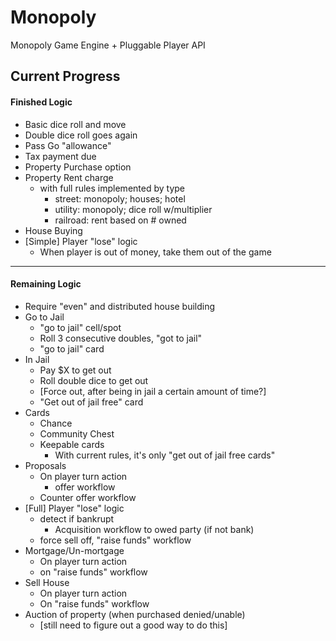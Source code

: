 # Monopoly
Monopoly Game Engine + Pluggable Player API

## Current Progress

#### Finished Logic
 - Basic dice roll and move
 - Double dice roll goes again
 - Pass Go "allowance"
 - Tax payment due
 - Property Purchase option
 - Property Rent charge
   - with full rules implemented by type
     - street: monopoly; houses; hotel
     - utility: monopoly; dice roll w/multiplier
     - railroad: rent based on # owned
 - House Buying
 - [Simple] Player "lose" logic
   - When player is out of money, take them out of the game
 ---------------------------
#### Remaining Logic
 - Require "even" and distributed house building
 - Go to Jail
   - "go to jail" cell/spot
   - Roll 3 consecutive doubles, "got to jail"
   - "go to jail" card
 - In Jail
   - Pay $X to get out
   - Roll double dice to get out
   - [Force out, after being in jail a certain amount of time?]
   - "Get out of jail free" card
 - Cards
   - Chance
   - Community Chest
   - Keepable cards
     - With current rules, it's only "get out of jail free cards"
 - Proposals
   - On player turn action
     - offer workflow
   - Counter offer workflow
 - [Full] Player "lose" logic
   - detect if bankrupt
     - Acquisition workflow to owed party (if not bank)
   - force sell off, "raise funds" workflow
 - Mortgage/Un-mortgage
   - On player turn action
   - on "raise funds" workflow
 - Sell House
   - On player turn action
   - On "raise funds" workflow
 - Auction of property (when purchased denied/unable)
   - [still need to figure out a good way to do this]
